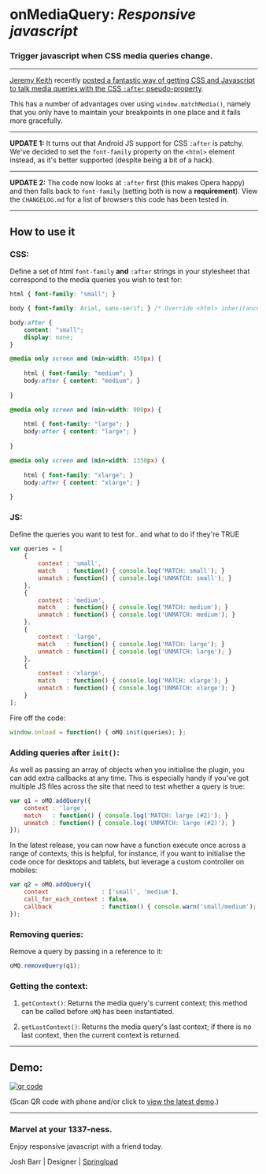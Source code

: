 # onMediaQuery: *Responsive javascript*

### Trigger javascript when CSS media queries change.

---

[Jeremy Keith](http://adactio.com/) recently [posted a fantastic way of getting
CSS and Javascript to talk media queries with the CSS `:after` pseudo-property](http://adactio.com/journal/5429/).

This has a number of advantages over using `window.matchMedia()`, namely that you only have to maintain your breakpoints in one place and it fails more gracefully.

---

**UPDATE 1:** It turns out that Android JS support for CSS `:after` is patchy. We've decided to set the `font-family` property on the `<html>` element instead, as it's better supported (despite being a bit of a hack).

---

**UPDATE 2:** The code now looks at `:after` first (this makes Opera happy) and then falls back to `font-family` (setting both is now a **requirement**). View the `CHANGELOG.md` for a list of browsers this code has been tested in.

---


## How to use it

### CSS:

Define a set of html `font-family` **and** `:after` strings in your stylesheet that correspond to the media queries you wish to test for:

```css
html { font-family: "small"; }

body { font-family: Arial, sans-serif; } /* Override <html> inheritance. */

body:after {
	content: "small";
	display: none;
}

@media only screen and (min-width: 450px) {
	
	html { font-family: "medium"; }
	body:after { content: "medium"; }
	
}

@media only screen and (min-width: 900px) {
	
	html { font-family: "large"; }
	body:after { content: "large"; }
	
}

@media only screen and (min-width: 1350px) {
	
	html { font-family: "xlarge"; }
	body:after { content: "xlarge"; }
	
}
```

### JS:

Define the queries you want to test for.. and what to do if they're TRUE

```javascript
var queries = [
	{
		context : 'small',
		match   : function() { console.log('MATCH: small'); }
		unmatch : function() { console.log('UNMATCH: small'); }
	},
	{
		context : 'medium',
		match   : function() { console.log('MATCH: medium'); }
		unmatch : function() { console.log('UNMATCH: medium'); }
	},
	{
		context : 'large',
		match   : function() { console.log('MATCH: large'); }
		unmatch : function() { console.log('UNMATCH: large'); }
	},
	{
		context : 'xlarge',
		match   : function() { console.log('MATCH: xlarge'); }
		unmatch : function() { console.log('UNMATCH: xlarge'); }
	}
];
```

Fire off the code:

```javascript
window.onload = function() { oMQ.init(queries); };
```

### Adding queries after `init()`:

As well as passing an array of objects when you initialise the plugin, you can add extra callbacks at any time. This is especially handy if you've got multiple JS files across the site that need to test whether a query is true:

```javascript
var q1 = oMQ.addQuery({
	context : 'large',
	match   : function() { console.log('MATCH: large (#2)'); }
	unmatch : function() { console.log('UNMATCH: large (#2)'); }
});
```

In the latest release, you can now have a function execute once across a range of contexts; this is helpful, for instance, if you want to initialise the code once for desktops and tablets, but leverage a custom controller on mobiles: 

```javascript
var q2 = oMQ.addQuery({
	context               : ['small', 'medium'],
	call_for_each_context : false, 
	callback              : function() { console.warn('small/medium'); }
});
```

### Removing queries:

Remove a query by passing in a reference to it:

```javascript
oMQ.removeQuery(q1);
```

### Getting the context:

1. `getContext()`: Returns the media query's current context; this method can be called before `oMQ` has been instantiated.

1. `getLastContext()`: Returns the media query's last context; if there is no last context, then the current context is returned.

---

## Demo:

[![qr code](http://chart.apis.google.com/chart?cht=qr&chl=http://registerguard.github.com/js-media-queries&chs=240x240)](http://registerguard.github.com/js-media-queries/demo/)

(Scan QR code with phone and/or click to [view the latest demo](http://registerguard.github.com/js-media-queries/demo/).)

---

### Marvel at your 1337-ness.

Enjoy responsive javascript with a friend today.

Josh Barr | Designer | [Springload](http://www.springload.co.nz)
